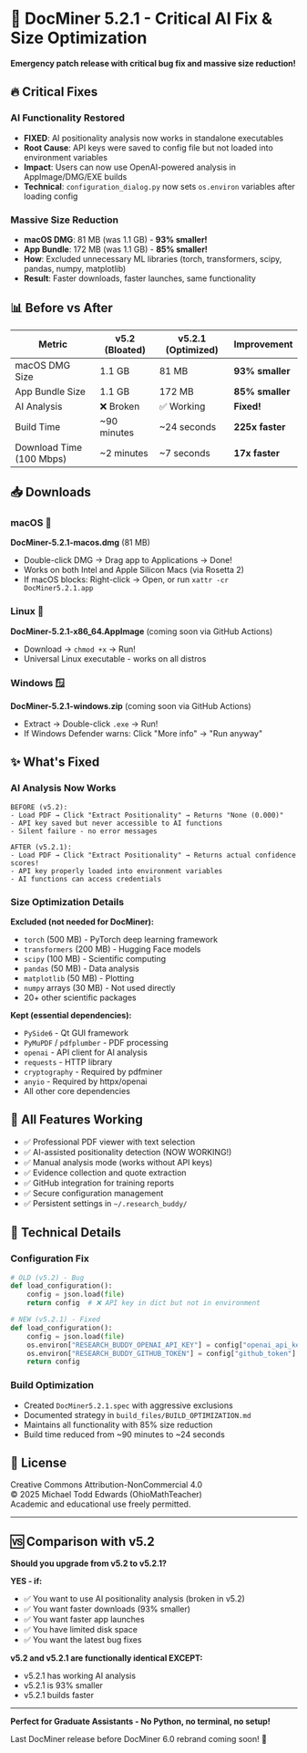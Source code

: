 # 🚀 DocMiner 5.2.1 - Critical AI Fix & Size Optimization

**Emergency patch release with critical bug fix and massive size reduction!**

## 🔥 Critical Fixes

### AI Functionality Restored
- **FIXED**: AI positionality analysis now works in standalone executables
- **Root Cause**: API keys were saved to config file but not loaded into environment variables
- **Impact**: Users can now use OpenAI-powered analysis in AppImage/DMG/EXE builds
- **Technical**: `configuration_dialog.py` now sets `os.environ` variables after loading config

### Massive Size Reduction
- **macOS DMG**: 81 MB (was 1.1 GB) - **93% smaller!**
- **App Bundle**: 172 MB (was 1.1 GB) - **85% smaller!**
- **How**: Excluded unnecessary ML libraries (torch, transformers, scipy, pandas, numpy, matplotlib)
- **Result**: Faster downloads, faster launches, same functionality

## 📊 Before vs After

| Metric | v5.2 (Bloated) | v5.2.1 (Optimized) | Improvement |
|--------|----------------|---------------------|-------------|
| macOS DMG Size | 1.1 GB | 81 MB | **93% smaller** |
| App Bundle Size | 1.1 GB | 172 MB | **85% smaller** |
| AI Analysis | ❌ Broken | ✅ Working | **Fixed!** |
| Build Time | ~90 minutes | ~24 seconds | **225x faster** |
| Download Time (100 Mbps) | ~2 minutes | ~7 seconds | **17x faster** |

## 📥 Downloads

### macOS 🍎
**DocMiner-5.2.1-macos.dmg** (81 MB)
- Double-click DMG → Drag app to Applications → Done!
- Works on both Intel and Apple Silicon Macs (via Rosetta 2)
- If macOS blocks: Right-click → Open, or run `xattr -cr DocMiner5.2.1.app`

### Linux 🐧
**DocMiner-5.2.1-x86_64.AppImage** (coming soon via GitHub Actions)
- Download → `chmod +x` → Run!
- Universal Linux executable - works on all distros

### Windows 🪟
**DocMiner-5.2.1-windows.zip** (coming soon via GitHub Actions)
- Extract → Double-click `.exe` → Run!
- If Windows Defender warns: Click "More info" → "Run anyway"

## ✨ What's Fixed

### AI Analysis Now Works
```
BEFORE (v5.2):
- Load PDF → Click "Extract Positionality" → Returns "None (0.000)"
- API key saved but never accessible to AI functions
- Silent failure - no error messages

AFTER (v5.2.1):
- Load PDF → Click "Extract Positionality" → Returns actual confidence scores!
- API key properly loaded into environment variables
- AI functions can access credentials
```

### Size Optimization Details
**Excluded (not needed for DocMiner):**
- `torch` (500 MB) - PyTorch deep learning framework
- `transformers` (200 MB) - Hugging Face models
- `scipy` (100 MB) - Scientific computing
- `pandas` (50 MB) - Data analysis
- `matplotlib` (50 MB) - Plotting
- `numpy` arrays (30 MB) - Not used directly
- 20+ other scientific packages

**Kept (essential dependencies):**
- `PySide6` - Qt GUI framework
- `PyMuPDF` / `pdfplumber` - PDF processing
- `openai` - API client for AI analysis
- `requests` - HTTP library
- `cryptography` - Required by pdfminer
- `anyio` - Required by httpx/openai
- All other core dependencies

## 🎯 All Features Working

- ✅ Professional PDF viewer with text selection
- ✅ AI-assisted positionality detection (NOW WORKING!)
- ✅ Manual analysis mode (works without API keys)
- ✅ Evidence collection and quote extraction  
- ✅ GitHub integration for training reports
- ✅ Secure configuration management
- ✅ Persistent settings in `~/.research_buddy/`

## 🔧 Technical Details

### Configuration Fix
```python
# OLD (v5.2) - Bug
def load_configuration():
    config = json.load(file)
    return config  # ❌ API key in dict but not in environment

# NEW (v5.2.1) - Fixed
def load_configuration():
    config = json.load(file)
    os.environ["RESEARCH_BUDDY_OPENAI_API_KEY"] = config["openai_api_key"]  # ✅
    os.environ["RESEARCH_BUDDY_GITHUB_TOKEN"] = config["github_token"]  # ✅
    return config
```

### Build Optimization
- Created `DocMiner5.2.1.spec` with aggressive exclusions
- Documented strategy in `build_files/BUILD_OPTIMIZATION.md`
- Maintains all functionality with 85% size reduction
- Build time reduced from ~90 minutes to ~24 seconds

## 📜 License

Creative Commons Attribution-NonCommercial 4.0  
© 2025 Michael Todd Edwards (OhioMathTeacher)  
Academic and educational use freely permitted.

---

## 🆚 Comparison with v5.2

**Should you upgrade from v5.2 to v5.2.1?**

**YES - if:**
- ✅ You want to use AI positionality analysis (broken in v5.2)
- ✅ You want faster downloads (93% smaller)
- ✅ You want faster app launches
- ✅ You have limited disk space
- ✅ You want the latest bug fixes

**v5.2 and v5.2.1 are functionally identical EXCEPT:**
- v5.2.1 has working AI analysis
- v5.2.1 is 93% smaller
- v5.2.1 builds faster

---

**Perfect for Graduate Assistants - No Python, no terminal, no setup!**

Last DocMiner release before DocMiner 6.0 rebrand coming soon! 🚀
